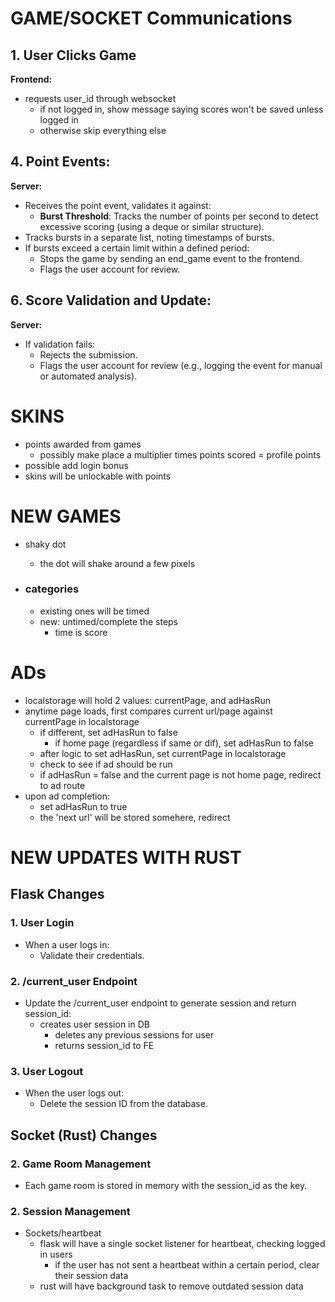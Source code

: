 # GAME/SOCKET Communications
## 1. User Clicks Game

**Frontend:**
- requests user_id through websocket
    - if not logged in, show message saying scores won't be saved unless logged in
    - otherwise skip everything else

## 4. Point Events:

**Server:**
- Receives the point event, validates it against:
    - **Burst Threshold**: Tracks the number of points per second to detect excessive scoring (using a deque or similar structure).
- Tracks bursts in a separate list, noting timestamps of bursts.
- If bursts exceed a certain limit within a defined period:
    - Stops the game by sending an end_game event to the frontend.
    - Flags the user account for review.

## 6. Score Validation and Update:

**Server:**
- If validation fails:
    - Rejects the submission.
    - Flags the user account for review (e.g., logging the event for manual or automated analysis).

# SKINS
- points awarded from games
    - possibly make place a multiplier times points scored = profile points
- possible add login bonus
- skins will be unlockable with points

# NEW GAMES
- shaky dot
    - the dot will shake around a few pixels 

- ### categories
    - existing ones will be timed
    - new: untimed/complete the steps
        - time is score

# ADs
- localstorage will hold 2 values: currentPage, and adHasRun
- anytime page loads, first compares current url/page against currentPage in localstorage
    - if different, set adHasRun to false
        - if home page (regardless if same or dif), set adHasRun to false
    - after logic to set adHasRun, set currentPage in localstorage
    - check to see if ad should be run
    - if adHasRun = false and the current page is not home page, redirect to ad route
- upon ad completion:
    - set adHasRun to true
    - the 'next url' will be stored somehere, redirect


# NEW UPDATES WITH RUST
## Flask Changes
### 1. User Login
- When a user logs in:
    - Validate their credentials.

### 2. /current_user Endpoint
- Update the /current_user endpoint to generate session and return session_id:
    - creates user session in DB
        - deletes any previous sessions for user
        - returns session_id to FE

### 3. User Logout
- When the user logs out:
     - Delete the session ID from the database.

## Socket (Rust) Changes

### 2. Game Room Management
- Each game room is stored in memory with the session_id as the key.


### 2. Session Management

- Sockets/heartbeat
    - flask will have a single socket listener for heartbeat, checking logged in users
        - if the user has not sent a heartbeat within a certain period, clear their session data
    - rust will have background task to remove outdated session data